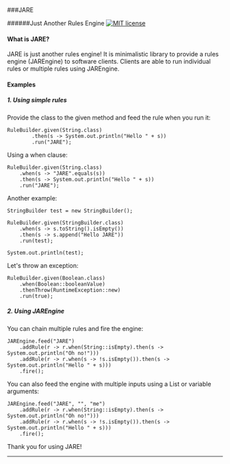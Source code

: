 ###JARE

######Just Another Rules Engine
[![MIT license](http://img.shields.io/badge/license-MIT-brightgreen.svg?style=flat)](http://opensource.org/licenses/MIT)


#### What is JARE?

JARE is just another rules engine! It is minimalistic library to provide a rules engine (JAREngine) to software clients. Clients are able to run individual rules or multiple rules using JAREngine.

#### Examples

##### 1. Using simple rules

Provide the class to the given method and feed the rule when you run it:

```
RuleBuilder.given(String.class)
        .then(s -> System.out.println("Hello " + s))
        .run("JARE"); 
```

Using a when clause:

```
RuleBuilder.given(String.class)
    .when(s -> "JARE".equals(s))
    .then(s -> System.out.println("Hello " + s))
    .run("JARE");
```

Another example:

```
StringBuilder test = new StringBuilder();

RuleBuilder.given(StringBuilder.class)
    .when(s -> s.toString().isEmpty())
    .then(s -> s.append("Hello JARE"))
    .run(test);

System.out.println(test);
```

Let's throw an exception:

```
RuleBuilder.given(Boolean.class)
    .when(Boolean::booleanValue)
    .thenThrow(RuntimeException::new)
    .run(true);
```

##### 2. Using JAREngine

You can chain multiple rules and fire the engine:

```
JAREngine.feed("JARE")
    .addRule(r -> r.when(String::isEmpty).then(s -> System.out.println("Oh no!")))
    .addRule(r -> r.when(s -> !s.isEmpty()).then(s -> System.out.println("Hello " + s)))
    .fire();
```

You can also feed the engine with multiple inputs using a List or variable arguments:

```
JAREngine.feed("JARE", "", "me")
    .addRule(r -> r.when(String::isEmpty).then(s -> System.out.println("Oh no!")))
    .addRule(r -> r.when(s -> !s.isEmpty()).then(s -> System.out.println("Hello " + s)))
    .fire();
```

Thank you for using JARE!
***